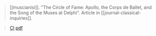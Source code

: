> [[muscianisi]]. "The Circle of Fame: Apollo, the Corps de Ballet, and the Song of the Muses at Delphi". Article in [[journal-classical-inquiries]]. 

> [CI](https://classical-inquiries.chs.harvard.edu/the-circle-of-fame-apollo-the-corps-de-ballet-and-the-song-of-the-muses-at-delphi/)
> [pdf](a/muscianisi2020-06-11.pdf)